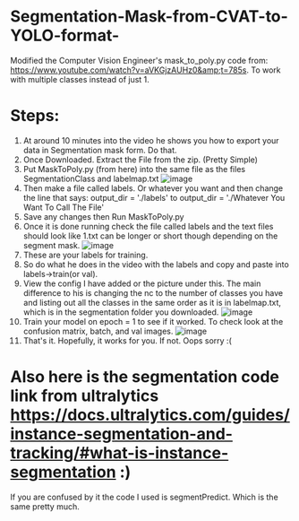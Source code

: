 # Segmentation-Mask-from-CVAT-to-YOLO-format-
Modified the Computer Vision Engineer's mask_to_poly.py code from: https://www.youtube.com/watch?v=aVKGjzAUHz0&amp;t=785s. To work with multiple classes instead of just 1. 

# Steps:
1. At around 10 minutes into the video he shows you how to export your data in Segmentation mask form. Do that.
2. Once Downloaded. Extract the File from the zip. (Pretty Simple)
3. Put MaskToPoly.py (from here) into the same file as the files SegmentationClass and labelmap.txt
![image](https://github.com/jmonl1/Segmentation-Mask-from-CVAT-to-YOLO-format-/assets/47769476/3dbdb2d7-9757-44de-8182-2094c1f457f2)
4. Then make a file called labels. Or whatever you want and then change the line that says: output_dir = './labels' to output_dir = './Whatever You Want To Call The File'
5. Save any changes then Run MaskToPoly.py
6. Once it is done running check the file called labels and the text files should look like 1.txt can be longer or short though depending on the segment mask. 
![image](https://github.com/jmonl1/Segmentation-Mask-from-CVAT-to-YOLO-format-/assets/47769476/38e4bd25-109a-4e48-975c-678b4cc0d579)
7. These are your labels for training.
8. So do what he does in the video with the labels and copy and paste into labels->train(or val).
9. View the config I have added or the picture under this. The main difference to his is changing the nc to the number of classes you have and listing out all the classes in the same order as it is in labelmap.txt, which is in the segmentation folder you downloaded.
![image](https://github.com/jmonl1/Segmentation-Mask-from-CVAT-to-YOLO-format-/assets/47769476/35cd8425-b5a5-4f82-bcde-06b61fc9b1e3)
11. Train your model on epoch = 1 to see if it worked. To check look at the confusion matrix, batch, and val images.
![image](https://github.com/jmonl1/Segmentation-Mask-from-CVAT-to-YOLO-format-/assets/47769476/1373edc3-727f-4c00-96b5-a4f879c691c3)
12. That's it. Hopefully, it works for you. If not. Oops sorry :(

# Also here is the segmentation code link from ultralytics https://docs.ultralytics.com/guides/instance-segmentation-and-tracking/#what-is-instance-segmentation :)
If you are confused by it the code I used is segmentPredict. Which is the same pretty much. 
